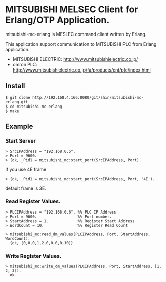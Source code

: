 # MITSUBISHI MELSEC Client for Erlang/OTP Application. 

mitsubishi-mc-erlang is MESLEC command client written by Erlang.

This application support communication to MITSUBISHI PLC from Erlang application.

* MITSUBISHI ELECTRIC: <http://www.mitsubishielectric.co.jp/>
* omron PLC: <http://www.mitsubishielectric.co.jp/fa/products/cnt/plc/index.html>

Install
------------------------------------------------------------------

    $ git clone http://192.168.4.166:8080/git/shin/mitsubishi-mc-erlang.git
    $ cd mitsubishi-mc-erlang
    $ make

## Example

### Start Server

    > SrcIPAddress = "192.168.0.5".
    > Port = 9600.
    > {ok, _Pid} = mitsubishi_mc:start_port(SrcIPAddress, Port).

If you use 4E frame

    > {ok, _Pid} = mitsubishi_mc:start_port(SrcIPAddress, Port, '4E').

default frame is 3E.

### Read Register Values.

    > PLCIPAddress = "192.168.0.6". %% PLC IP Address
    > Port = 9600.                  %% Port number.
    > StartAddress = 1.             %% Register Start Address
    > WordCount = 10.               %% Register Read Count
    
    > mitsubishi_mc:read_dm_values(PLCIPAddress, Port, StartAddress, WordCount).
      {ok, [0,0,0,1,2,0,0,0,0,10]}

### Write Register Values.

    > mitsubishi_mc:write_dm_values(PLCIPAddress, Port, StartAddress, [1, 2, 3]).    
      ok
